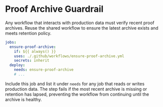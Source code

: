 # Proof Archive Guardrail

Any workflow that interacts with production data must verify recent proof archives.
Reuse the shared workflow to ensure the latest archive exists and meets retention policy.

```yaml
jobs:
  ensure-proof-archive:
    if: ${{ always() }}
    uses: ./.github/workflows/ensure-proof-archive.yml
    secrets: inherit
  deploy:
    needs: ensure-proof-archive
    # ...
```

Include this job and list it under `needs` for any job that reads or writes production
data. The step fails if the most recent archive is missing or retention has lapsed,
preventing the workflow from continuing until the archive is healthy.
